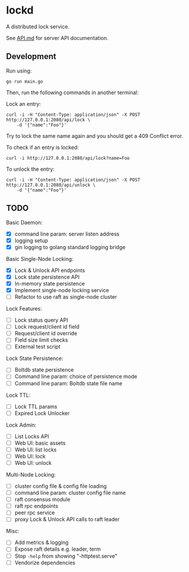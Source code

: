 
# lockd

A distributed lock service.

See [API.md](API.md) for server API documentation.

## Development

Run using:

    go run main.go

Then, run the following commands in another terminal:

Lock an entry:

```
curl -i -H "Content-Type: application/json" -X POST http://127.0.0.1:2080/api/lock \
    -d '{"name":"Foo"}'
```

Try to lock the same name again and you should get a 409 Conflict error.


To check if an entry is locked:

```
curl -i http://127.0.0.1:2080/api/lock?name=Foo
```

To unlock the entry:

```
curl -i -H "Content-Type: application/json" -X POST http://127.0.0.1:2080/api/unlock \
    -d '{"name":"Foo"}'
```


## TODO

Basic Daemon:

- [x] command line param: server listen address
- [x] logging setup
- [x] gin logging to golang standard logging bridge

Basic Single-Node Locking:

- [x] Lock & Unlock API endpoints
- [x] Lock state persistence API
- [x] In-memory state persistence
- [x] Implement single-node locking service
- [ ] Refactor to use raft as single-node cluster

Lock Features:

- [ ] Lock status query API
- [ ] Lock request/client id field
- [ ] Request/client id override
- [ ] Field size limit checks
- [ ] External test script

Lock State Persistence:

- [ ] Boltdb state persistence
- [ ] Command line param: choice of persistence mode
- [ ] Command line param: Boltdb state file name

Lock TTL:

- [ ] Lock TTL params
- [ ] Expired Lock Unlocker

Lock Admin:

- [ ] List Locks API
- [ ] Web UI: basic assets
- [ ] Web UI: list locks
- [ ] Web UI: lock
- [ ] Web UI: unlock

Multi-Node Locking:

- [ ] cluster config file & config file loading
- [ ] command line param: cluster config file name
- [ ] raft consensus module
- [ ] raft rpc endpoints
- [ ] peer rpc service
- [ ] proxy Lock & Unlock API calls to raft leader

Misc:
- [ ] Add metrics & logging
- [ ] Expose raft details e.g. leader, term
- [ ] Stop `-help` from showing "-httptest.serve"
- [ ] Vendorize dependencies
